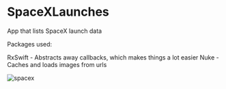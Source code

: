 # SpaceXLaunches
App that lists SpaceX launch data

Packages used: 

RxSwift - Abstracts away callbacks, which makes things a lot easier
Nuke    - Caches and loads images from urls

![spacex](https://user-images.githubusercontent.com/2320040/115018764-4677e180-9e86-11eb-80af-76f6b5b645bc.gif)
